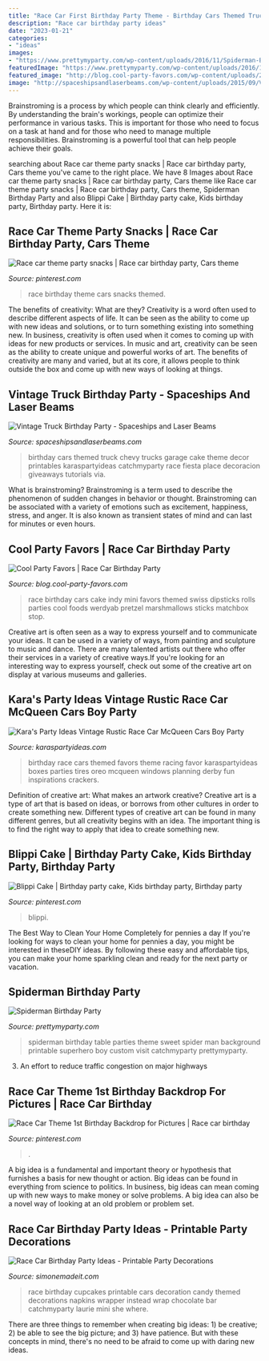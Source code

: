 ```yaml
---
title: "Race Car First Birthday Party Theme - Birthday Cars Themed Truck Chevy Trucks Garage Cake Theme Decor Printables Karaspartyideas Catchmyparty Race Fiesta Place Decoracion Giveaways Tutorials Via"
description: "Race car birthday party ideas"
date: "2023-01-21"
categories:
- "ideas"
images:
- "https://www.prettymyparty.com/wp-content/uploads/2016/11/Spiderman-Background.jpg"
featuredImage: "https://www.prettymyparty.com/wp-content/uploads/2016/11/Spiderman-Background.jpg"
featured_image: "http://blog.cool-party-favors.com/wp-content/uploads/2013/03/Race-Car-Party-Food.jpg"
image: "http://spaceshipsandlaserbeams.com/wp-content/uploads/2015/09/Vintage-Car-Themed-Birthday-Party-Place-Setting-Ideas-650x975.jpg"
---
```



Brainstroming is a process by which people can think clearly and efficiently. By understanding the brain's workings, people can optimize their performance in various tasks. This is important for those who need to focus on a task at hand and for those who need to manage multiple responsibilities. Brainstroming is a powerful tool that can help people achieve their goals.

	

		
searching about Race car theme party snacks | Race car birthday party, Cars theme you've came to the right place. We have 8 Images about Race car theme party snacks | Race car birthday party, Cars theme like Race car theme party snacks | Race car birthday party, Cars theme, Spiderman Birthday Party and also Blippi Cake | Birthday party cake, Kids birthday party, Birthday party. Here it is:
		
    
## Race Car Theme Party Snacks | Race Car Birthday Party, Cars Theme

<img loading=lazy src="https://i.pinimg.com/736x/e9/9a/01/e99a01bf031339b744f6613dd52d0108.jpg" onerror="this.onerror=null;this.src='https://tse2.mm.bing.net/th?id=OIP.KFpSww2cNoQHRjxZmX2LIwHaJ4&amp;pid=15.1';" alt="Race car theme party snacks | Race car birthday party, Cars theme">

_Source: pinterest.com_

>race birthday theme cars snacks themed. 

	

The benefits of creativity: What are they?
Creativity is a word often used to describe different aspects of life. It can be seen as the ability to come up with new ideas and solutions, or to turn something existing into something new. In business, creativity is often used when it comes to coming up with ideas for new products or services. In music and art, creativity can be seen as the ability to create unique and powerful works of art. The benefits of creativity are many and varied, but at its core, it allows people to think outside the box and come up with new ways of looking at things.

    
## Vintage Truck Birthday Party - Spaceships And Laser Beams

<img loading=lazy src="http://spaceshipsandlaserbeams.com/wp-content/uploads/2015/09/Vintage-Car-Themed-Birthday-Party-Place-Setting-Ideas-650x975.jpg" onerror="this.onerror=null;this.src='https://tse3.mm.bing.net/th?id=OIP.Pgu8QTO8yFYKrdA1gQySAgHaLH&amp;pid=15.1';" alt="Vintage Truck Birthday Party - Spaceships and Laser Beams">

_Source: spaceshipsandlaserbeams.com_

>birthday cars themed truck chevy trucks garage cake theme decor printables karaspartyideas catchmyparty race fiesta place decoracion giveaways tutorials via. 

	

What is brainstroming?
Brainstroming is a term used to describe the phenomenon of sudden changes in behavior or thought. Brainstroming can be associated with a variety of emotions such as excitement, happiness, stress, and anger. It is also known as transient states of mind and can last for minutes or even hours.

    
## Cool Party Favors | Race Car Birthday Party

<img loading=lazy src="http://blog.cool-party-favors.com/wp-content/uploads/2013/03/Race-Car-Party-Food.jpg" onerror="this.onerror=null;this.src='https://tse3.mm.bing.net/th?id=OIP.VghDM_7oX1EKCGUkp0kHnQHaE6&amp;pid=15.1';" alt="Cool Party Favors | Race Car Birthday Party">

_Source: blog.cool-party-favors.com_

>race birthday cars cake indy mini favors themed swiss dipsticks rolls parties cool foods werdyab pretzel marshmallows sticks matchbox stop. 

	

Creative art is often seen as a way to express yourself and to communicate your ideas. It can be used in a variety of ways, from painting and sculpture to music and dance. There are many talented artists out there who offer their services in a variety of creative ways.If you're looking for an interesting way to express yourself, check out some of the creative art on display at various museums and galleries.

    
## Kara&#039;s Party Ideas Vintage Rustic Race Car McQueen Cars Boy Party

<img loading=lazy src="https://www.karaspartyideas.com/wp-content/uploads/2013/02/59750_501701219871508_601768388_n_600x820.png" onerror="this.onerror=null;this.src='https://tse1.mm.bing.net/th?id=OIP.xStkzQXn9pwvSwM355SQlQHaKH&amp;pid=15.1';" alt="Kara&#039;s Party Ideas Vintage Rustic Race Car McQueen Cars Boy Party">

_Source: karaspartyideas.com_

>birthday race cars themed favors theme racing favor karaspartyideas boxes parties tires oreo mcqueen windows planning derby fun inspirations crackers. 

	

Definition of creative art: What makes an artwork creative?
Creative art is a type of art that is based on ideas, or borrows from other cultures in order to create something new. 
Different types of creative art can be found in many different genres, but all creativity begins with an idea. The important thing is to find the right way to apply that idea to create something new.

    
## Blippi Cake | Birthday Party Cake, Kids Birthday Party, Birthday Party

<img loading=lazy src="https://i.pinimg.com/736x/d5/72/0e/d5720ec0c3f1a3ec625dfb753ba9d25a.jpg" onerror="this.onerror=null;this.src='https://tse2.mm.bing.net/th?id=OIP.6PsdhOJdb3kso5POIQAqUQHaJ3&amp;pid=15.1';" alt="Blippi Cake | Birthday party cake, Kids birthday party, Birthday party">

_Source: pinterest.com_

>blippi. 

	

The Best Way to Clean Your Home Completely for pennies a day
If you're looking for ways to clean your home for pennies a day, you might be interested in theseDIY ideas. By following these easy and affordable tips, you can make your home sparkling clean and ready for the next party or vacation.

    
## Spiderman Birthday Party

<img loading=lazy src="https://www.prettymyparty.com/wp-content/uploads/2016/11/Spiderman-Background.jpg" onerror="this.onerror=null;this.src='https://tse4.mm.bing.net/th?id=OIP.iAjm8EEnAeVbbEG__8lEgwHaLH&amp;pid=15.1';" alt="Spiderman Birthday Party">

_Source: prettymyparty.com_

>spiderman birthday table parties theme sweet spider man background printable superhero boy custom visit catchmyparty prettymyparty. 

	

3. An effort to reduce traffic congestion on major highways 

    
## Race Car Theme 1st Birthday Backdrop For Pictures | Race Car Birthday

<img loading=lazy src="https://i.pinimg.com/736x/83/38/76/833876272e8e5cb3eddd4c11dcce1308.jpg" onerror="this.onerror=null;this.src='https://tse4.mm.bing.net/th?id=OIP.0qgTVHjbwSXjQULSFLXx7AHaFj&amp;pid=15.1';" alt="Race Car Theme 1st Birthday Backdrop for Pictures | Race car birthday">

_Source: pinterest.com_

>. 

	

A big idea is a fundamental and important theory or hypothesis that furnishes a basis for new thought or action. Big ideas can be found in everything from science to politics. In business, big ideas can mean coming up with new ways to make money or solve problems. A big idea can also be a novel way of looking at an old problem or problem set.

    
## Race Car Birthday Party Ideas - Printable Party Decorations

<img loading=lazy src="https://www.simonemadeit.com/wp-content/uploads/2012/04/dsc00344.jpg" onerror="this.onerror=null;this.src='https://tse3.mm.bing.net/th?id=OIP.Jaf6aa1kCvAFrcXC4kCFUwHaFj&amp;pid=15.1';" alt="Race Car Birthday Party Ideas - Printable Party Decorations">

_Source: simonemadeit.com_

>race birthday cupcakes printable cars decoration candy themed decorations napkins wrapper instead wrap chocolate bar catchmyparty laurie mini she where. 

	

There are three things to remember when creating big ideas: 1) be creative; 2) be able to see the big picture; and 3) have patience. But with these concepts in mind, there's no need to be afraid to come up with daring new ideas.


